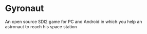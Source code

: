 # Gyronaut
An open source SDl2 game for PC and Android in which you help an astronaut to reach his space station
